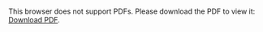<object data="https://github.com/kyleposluns/Resume/blob/master/images/Resume.pdf" type="application/pdf" width="700px" height="700px">
    <embed src="https://github.com/kyleposluns/Resume/blob/master/images/Resume.pdf">
        <p>This browser does not support PDFs. Please download the PDF to view it: <a href="https://github.com/kyleposluns/Resume/blob/master/images/Resume.pdf">Download PDF</a>.</p>
    </embed>
</object>
